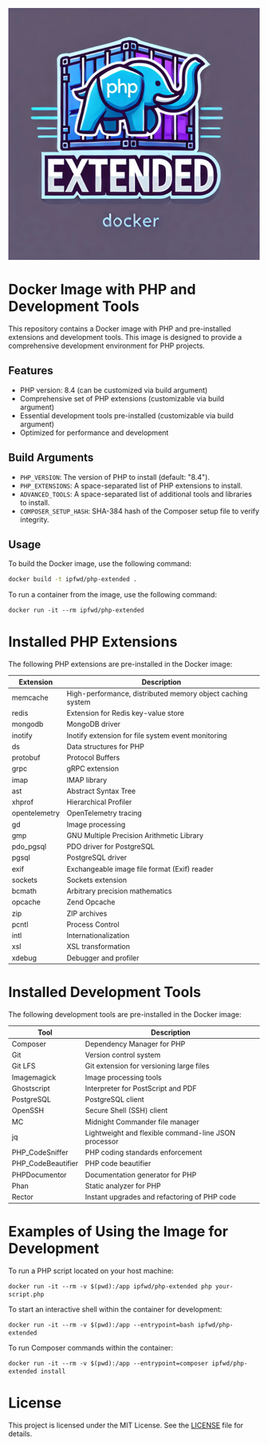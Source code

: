 ![](logo.webp)

# Docker Image with PHP and Development Tools

This repository contains a Docker image with PHP and pre-installed extensions and development tools. This image is designed to provide a comprehensive development environment for PHP projects.

## Features

- PHP version: 8.4 (can be customized via build argument)
- Comprehensive set of PHP extensions (customizable via build argument)
- Essential development tools pre-installed (customizable via build argument)
- Optimized for performance and development

## Build Arguments

- `PHP_VERSION`: The version of PHP to install (default: "8.4").
- `PHP_EXTENSIONS`: A space-separated list of PHP extensions to install.
- `ADVANCED_TOOLS`: A space-separated list of additional tools and libraries to install.
- `COMPOSER_SETUP_HASH`: SHA-384 hash of the Composer setup file to verify integrity.

## Usage

To build the Docker image, use the following command:

```sh
docker build -t ipfwd/php-extended .
```

To run a container from the image, use the following command:

```shell
docker run -it --rm ipfwd/php-extended
```

# Installed PHP Extensions

The following PHP extensions are pre-installed in the Docker image:

| Extension     | Description                                                |
|---------------|------------------------------------------------------------|
| memcache      | High-performance, distributed memory object caching system |
| redis         | Extension for Redis key-value store                        |
| mongodb       | MongoDB driver                                             |
| inotify       | Inotify extension for file system event monitoring         |
| ds            | Data structures for PHP                                    |
| protobuf      | Protocol Buffers                                           |
| grpc          | gRPC extension                                             |
| imap          | IMAP library                                               |
| ast           | Abstract Syntax Tree                                       |
| xhprof        | Hierarchical Profiler                                      |
| opentelemetry | OpenTelemetry tracing                                      |
| gd            | Image processing                                           |
| gmp           | GNU Multiple Precision Arithmetic Library                  |
| pdo_pgsql     | PDO driver for PostgreSQL                                  |
| pgsql         | PostgreSQL driver                                          |
| exif          | Exchangeable image file format (Exif) reader               |
| sockets       | Sockets extension                                          |
| bcmath        | Arbitrary precision mathematics                            |
| opcache       | Zend Opcache                                               |
| zip           | ZIP archives                                               |
| pcntl         | Process Control                                            |
| intl          | Internationalization                                       |
| xsl           | XSL transformation                                         |
| xdebug        | Debugger and profiler                                      |

# Installed Development Tools

The following development tools are pre-installed in the Docker image:

| Tool               | Description                                          |
|--------------------|------------------------------------------------------|
| Composer           | Dependency Manager for PHP                           |
| Git                | Version control system                               |
| Git LFS            | Git extension for versioning large files             |
| Imagemagick        | Image processing tools                               |
| Ghostscript        | Interpreter for PostScript and PDF                   |
| PostgreSQL         | PostgreSQL client                                    |
| OpenSSH            | Secure Shell (SSH) client                            |
| MC                 | Midnight Commander file manager                      |
| jq                 | Lightweight and flexible command-line JSON processor |
| PHP_CodeSniffer    | PHP coding standards enforcement                     |
| PHP_CodeBeautifier | PHP code beautifier                                  |
| PHPDocumentor      | Documentation generator for PHP                      |
| Phan               | Static analyzer for PHP                              |
| Rector             | Instant upgrades and refactoring of PHP code         |

# Examples of Using the Image for Development

To run a PHP script located on your host machine:

```shell
docker run -it --rm -v $(pwd):/app ipfwd/php-extended php your-script.php
```

To start an interactive shell within the container for development:

```shell
docker run -it --rm -v $(pwd):/app --entrypoint=bash ipfwd/php-extended
```

To run Composer commands within the container:

```shell
docker run -it --rm -v $(pwd):/app --entrypoint=composer ipfwd/php-extended install
```

# License

This project is licensed under the MIT License. See the [LICENSE](LICENSE) file for details.
